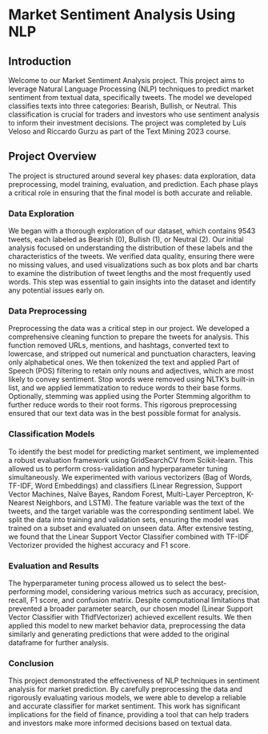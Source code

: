# Market Sentiment Analysis Using NLP

## Introduction
Welcome to our Market Sentiment Analysis project. This project aims to leverage Natural Language Processing (NLP) techniques to predict market sentiment from textual data, specifically tweets. The model we developed classifies texts into three categories: Bearish, Bullish, or Neutral. This classification is crucial for traders and investors who use sentiment analysis to inform their investment decisions. The project was completed by Luís Veloso and Riccardo Gurzu as part of the Text Mining 2023 course.

## Project Overview
The project is structured around several key phases: data exploration, data preprocessing, model training, evaluation, and prediction. Each phase plays a critical role in ensuring that the final model is both accurate and reliable.

### Data Exploration
We began with a thorough exploration of our dataset, which contains 9543 tweets, each labeled as Bearish (0), Bullish (1), or Neutral (2). Our initial analysis focused on understanding the distribution of these labels and the characteristics of the tweets. We verified data quality, ensuring there were no missing values, and used visualizations such as box plots and bar charts to examine the distribution of tweet lengths and the most frequently used words. This step was essential to gain insights into the dataset and identify any potential issues early on.

### Data Preprocessing
Preprocessing the data was a critical step in our project. We developed a comprehensive cleaning function to prepare the tweets for analysis. This function removed URLs, mentions, and hashtags, converted text to lowercase, and stripped out numerical and punctuation characters, leaving only alphabetical ones. We then tokenized the text and applied Part of Speech (POS) filtering to retain only nouns and adjectives, which are most likely to convey sentiment. Stop words were removed using NLTK’s built-in list, and we applied lemmatization to reduce words to their base forms. Optionally, stemming was applied using the Porter Stemming algorithm to further reduce words to their root forms. This rigorous preprocessing ensured that our text data was in the best possible format for analysis.

### Classification Models
To identify the best model for predicting market sentiment, we implemented a robust evaluation framework using GridSearchCV from Scikit-learn. This allowed us to perform cross-validation and hyperparameter tuning simultaneously. We experimented with various vectorizers (Bag of Words, TF-IDF, Word Embeddings) and classifiers (Linear Regression, Support Vector Machines, Naïve Bayes, Random Forest, Multi-Layer Perceptron, K-Nearest Neighbors, and LSTM). The feature variable was the text of the tweets, and the target variable was the corresponding sentiment label. We split the data into training and validation sets, ensuring the model was trained on a subset and evaluated on unseen data. After extensive testing, we found that the Linear Support Vector Classifier combined with TF-IDF Vectorizer provided the highest accuracy and F1 score.

### Evaluation and Results
The hyperparameter tuning process allowed us to select the best-performing model, considering various metrics such as accuracy, precision, recall, F1 score, and confusion matrix. Despite computational limitations that prevented a broader parameter search, our chosen model (Linear Support Vector Classifier with TfidfVectorizer) achieved excellent results. We then applied this model to new market behavior data, preprocessing the data similarly and generating predictions that were added to the original dataframe for further analysis.

### Conclusion
This project demonstrated the effectiveness of NLP techniques in sentiment analysis for market prediction. By carefully preprocessing the data and rigorously evaluating various models, we were able to develop a reliable and accurate classifier for market sentiment. This work has significant implications for the field of finance, providing a tool that can help traders and investors make more informed decisions based on textual data.

